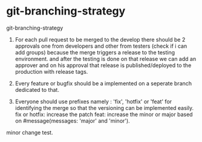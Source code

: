 # git-branching-strategy
git-branching-strategy


1. For each pull request to be merged to the develop there should be 2 approvals one from developers and other from testers (check if i can add groups) because the merge triggers a release to the testing environment. and after the testing is done on that release we can add an approver and on his approval that release is published/deployed to the production with release tags.

2. Every feature or bugfix should be a implemented on a seperate branch dedicated to that.

3. Everyone should use prefixes namely : 'fix', 'hotfix' or 'feat' for identifying the merge so that the versioning can be implemented easily.
fix or hotfix: increase the patch
feat: increase the minor or major based on #message(messages: 'major' and 'minor').

minor change test.
